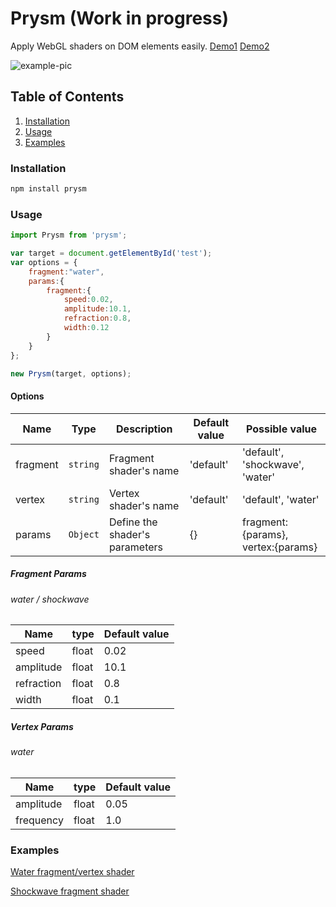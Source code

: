 # Prysm (Work in progress)

Apply WebGL shaders on DOM elements easily.
[Demo1](https://codepen.io/patoles/pen/NvmJyN)
[Demo2](https://codepen.io/patoles/pen/mMgZMY)

![example-pic](http://res.cloudinary.com/dxlvclh9c/image/upload/c_scale,w_180/v1504679545/water_gif_ejbkqx.gif)

## Table of Contents
1. [Installation](#install)
2. [Usage](#usage)
3. [Examples](#examples)

<a name="install"></a>
### Installation

```cmd
npm install prysm
```
<a name="usage"></a>
### Usage
```Javascript
import Prysm from 'prysm';

var target = document.getElementById('test');
var options = {
    fragment:"water",
    params:{
        fragment:{
            speed:0.02,
            amplitude:10.1,
            refraction:0.8,
            width:0.12
        }
    }
};

new Prysm(target, options);
```

#### Options

|Name | Type | Description | Default value | Possible value |
| --- | --- | --- | --- | -- |
| fragment | `string` | Fragment shader's name | 'default' | 'default', 'shockwave', 'water' |
| vertex | `string` | Vertex shader's name | 'default' | 'default', 'water' |
| params | `Object` | Define the shader's parameters | {} | fragment:{params}, vertex:{params} |

##### Fragment Params

###### water / shockwave

|Name | type | Default value |
| --- | --- | --- |
| speed | float | 0.02 |
| amplitude | float | 10.1 |
| refraction | float | 0.8 | 
| width | float | 0.1 |

##### Vertex Params

###### water

|Name | type | Default value |
| --- | --- | --- |
| amplitude | float | 0.05 |
| frequency | float | 1.0 | 

<a name="examples"></a>
### Examples

[Water fragment/vertex shader](https://codepen.io/patoles/pen/NvmJyN)

[Shockwave fragment shader](https://codepen.io/patoles/pen/mMgZMY)
